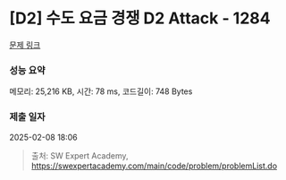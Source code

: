 # [D2] 수도 요금 경쟁 D2 Attack - 1284 

[문제 링크](https://swexpertacademy.com/main/code/problem/problemDetail.do?contestProbId=AV189xUaI8UCFAZN) 

### 성능 요약

메모리: 25,216 KB, 시간: 78 ms, 코드길이: 748 Bytes

### 제출 일자

2025-02-08 18:06



> 출처: SW Expert Academy, https://swexpertacademy.com/main/code/problem/problemList.do